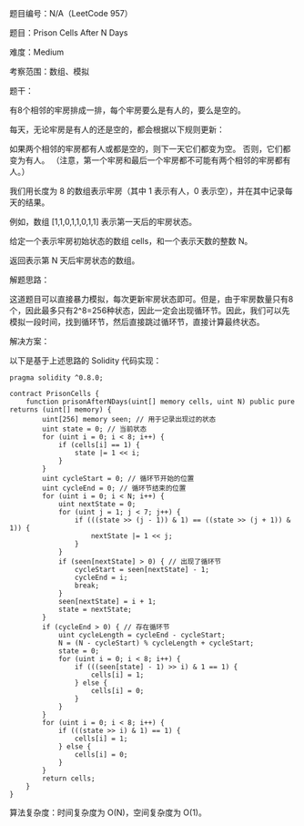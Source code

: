 题目编号：N/A（LeetCode 957）

题目：Prison Cells After N Days

难度：Medium

考察范围：数组、模拟

题干：

有8个相邻的牢房排成一排，每个牢房要么是有人的，要么是空的。

每天，无论牢房是有人的还是空的，都会根据以下规则更新：

如果两个相邻的牢房都有人或都是空的，则下一天它们都变为空。
否则，它们都变为有人。
（注意，第一个牢房和最后一个牢房都不可能有两个相邻的牢房都有人。）

我们用长度为 8 的数组表示牢房（其中 1 表示有人，0 表示空），并在其中记录每天的结果。

例如，数组 [1,1,0,1,1,0,1,1] 表示第一天后的牢房状态。

给定一个表示牢房初始状态的数组 cells，和一个表示天数的整数 N。

返回表示第 N 天后牢房状态的数组。

解题思路：

这道题目可以直接暴力模拟，每次更新牢房状态即可。但是，由于牢房数量只有8个，因此最多只有2^8=256种状态，因此一定会出现循环节。因此，我们可以先模拟一段时间，找到循环节，然后直接跳过循环节，直接计算最终状态。

解决方案：

以下是基于上述思路的 Solidity 代码实现：

```solidity
pragma solidity ^0.8.0;

contract PrisonCells {
    function prisonAfterNDays(uint[] memory cells, uint N) public pure returns (uint[] memory) {
        uint[256] memory seen; // 用于记录出现过的状态
        uint state = 0; // 当前状态
        for (uint i = 0; i < 8; i++) {
            if (cells[i] == 1) {
                state |= 1 << i;
            }
        }
        uint cycleStart = 0; // 循环节开始的位置
        uint cycleEnd = 0; // 循环节结束的位置
        for (uint i = 0; i < N; i++) {
            uint nextState = 0;
            for (uint j = 1; j < 7; j++) {
                if (((state >> (j - 1)) & 1) == ((state >> (j + 1)) & 1)) {
                    nextState |= 1 << j;
                }
            }
            if (seen[nextState] > 0) { // 出现了循环节
                cycleStart = seen[nextState] - 1;
                cycleEnd = i;
                break;
            }
            seen[nextState] = i + 1;
            state = nextState;
        }
        if (cycleEnd > 0) { // 存在循环节
            uint cycleLength = cycleEnd - cycleStart;
            N = (N - cycleStart) % cycleLength + cycleStart;
            state = 0;
            for (uint i = 0; i < 8; i++) {
                if (((seen[state] - 1) >> i) & 1 == 1) {
                    cells[i] = 1;
                } else {
                    cells[i] = 0;
                }
            }
        }
        for (uint i = 0; i < 8; i++) {
            if (((state >> i) & 1) == 1) {
                cells[i] = 1;
            } else {
                cells[i] = 0;
            }
        }
        return cells;
    }
}
```

算法复杂度：时间复杂度为 O(N)，空间复杂度为 O(1)。